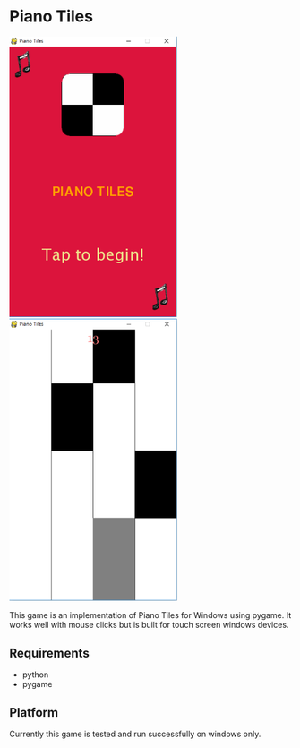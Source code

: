# Piano Tiles
<img src="screenshots/sc1.png" width=300>  <img src="screenshots/sc2.png" width=300>

This game is an implementation of Piano Tiles for Windows using pygame. It works well with mouse clicks but is built for touch screen windows devices.

## Requirements
* python
* pygame

## Platform
Currently this game is tested and run successfully on windows only.
